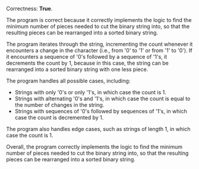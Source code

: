Correctness: **True**.

The program is correct because it correctly implements the logic to find the minimum number of pieces needed to cut the binary string into, so that the resulting pieces can be rearranged into a sorted binary string.

The program iterates through the string, incrementing the count whenever it encounters a change in the character (i.e., from '0' to '1' or from '1' to '0'). If it encounters a sequence of '0's followed by a sequence of '1's, it decrements the count by 1, because in this case, the string can be rearranged into a sorted binary string with one less piece.

The program handles all possible cases, including:

* Strings with only '0's or only '1's, in which case the count is 1.
* Strings with alternating '0's and '1's, in which case the count is equal to the number of changes in the string.
* Strings with sequences of '0's followed by sequences of '1's, in which case the count is decremented by 1.

The program also handles edge cases, such as strings of length 1, in which case the count is 1.

Overall, the program correctly implements the logic to find the minimum number of pieces needed to cut the binary string into, so that the resulting pieces can be rearranged into a sorted binary string.